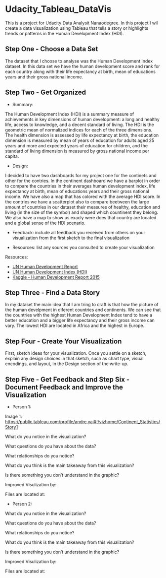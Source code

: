 
# Udacity_Tableau_DataVis


This is a project for Udacity Data Analysit Nanaodegree. In this project I wil create a data visualization using Tableau that tells a story or highlights trends or patterns in the Human Development Index (HDI).

## Step One - Choose a Data Set 

The dataset that I choose to analyse was the Human Development Index dataset. In this data set we have the human development score and rank for each country along with their life expectancy at birth, mean of educations years and their gross national income.

## Step Two - Get Organized

- Summary: 

The Human Development Index (HDI) is a summary measure of achievements in key dimensions of human development: a long and healthy life, access to knowledge, and a decent standard of living. The HDI is the geometric mean of normalized indices for each of the three dimensions. The health dimension is assessed by life expectancy at birth, the education dimension is measured by mean of years of education for adults aged 25 years and more and expected years of education for children, and the standard of living dimension is measured by gross national income per capita. 


- Design: 

I decided to have two dashboards for my project one for the continets and other for the contries.
In the continent dashboard we have a barplot in order to compare the countries in their averages human development index, life expectancy at birth, mean of educations years and their gross national income. We have also a map that has colored with the average HDI score.
In the contries we have a scatterplot also to compare beetween the large amount of countries in our dataset their measures of healthy, education and living (in the size of the symbol) and shaped which countinent they belong. We also have a map to show us exacly were does that country are located and a global sense of the HDI scenario. 

- Feedback: include all feedback you received from others on your visualization from the first sketch to the final visualization


- Resources: list any sources you consulted to create your visualization

Resources: 

- [UN Human Development Report](http://hdr.undp.org/en/data)
- [UN Human Development Index (HDI)](http://hdr.undp.org/en/content/human-development-index-hdi)
- [Kaggle - Human Development Report 2015](https://www.kaggle.com/undp/human-development)


## Step Three - Find a Data Story

In my dataset the main idea that I am tring to craft is that how the picture of the human develpment in diferent countries and continents.
We can see that the countries with the highest Human Development Index tend to have a better education and a bigger life expectancy and their gross income can vary. The lowest HDI are located in Africa and the highest in Europe.

## Step Four - Create Your Visualization

First, sketch ideas for your visualization. Once you settle on a sketch, explain any design choices in that sketch, such as chart type, visual encodings, and layout, in the Design section of the write-up.


##  Step Five - Get Feedback and Step Six - Document Feedback and Improve the Visualization


- Person 1: 

Image 1: https://public.tableau.com/profile/andre.yai#!/vizhome/Continent_Statistics/Story1

What do you notice in the visualization?

What questions do you have about the data?

What relationships do you notice?

What do you think is the main takeaway from this visualization?

Is there something you don’t understand in the graphic?


Improved Visulization by:

Files are located at: 

- Person 2:

What do you notice in the visualization?

What questions do you have about the data?

What relationships do you notice?

What do you think is the main takeaway from this visualization?

Is there something you don’t understand in the graphic?

Improved Visulization by:

Files are located at: 

